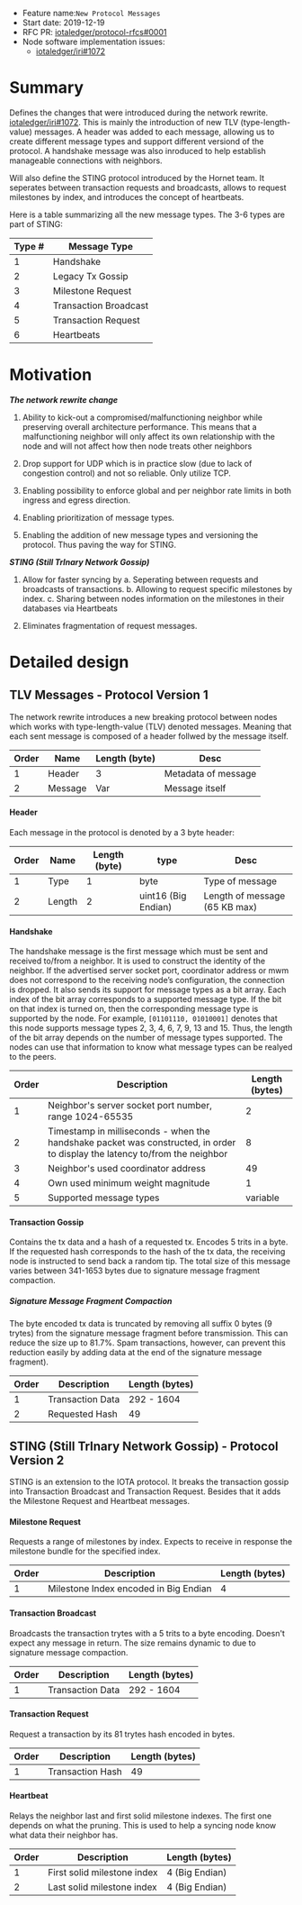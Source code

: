 + Feature name:`New Protocol Messages`
+ Start date: 2019-12-19
+ RFC PR: [iotaledger/protocol-rfcs#0001](https://github.com/iotaledger/protocol-rfcs/pull/0001)
+ Node software implementation issues: 
  - [iotaledger/iri#1072](https://github.com/iotaledger/iri/issues/1072)


# Summary
Defines the changes that were introduced during the network rewrite. [iotaledger/iri#1072](https://github.com/iotaledger/iri/issues/1072). This is mainly the introduction of new TLV (type-length-value) messages. A header was added to each message, allowing us to create different message types and support different versiond of the protocol. A handshake message was also inroduced to help establish manageable connections with neighbors.

Will also define the STING protocol introduced by the Hornet team. It seperates between transaction requests and broadcasts, allows to request milestones by index, and introduces the concept of heartbeats.

Here is a table summarizing all the new message types. The 3-6 types are part of STING:

| Type # | Message Type |
| ------ | ------------ |
|  1     | Handshake    |
|  2     | Legacy Tx Gossip |
|  3     | Milestone Request|
|  4     | Transaction Broadcast |
|  5     | Transaction Request   |
|  6     | Heartbeats            |

# Motivation

***The network rewrite change***
1. Ability to kick-out a compromised/malfunctioning neighbor while preserving overall architecture performance. This means that a malfunctioning neighbor will only affect its own relationship with the node and will not affect how then node  treats other neighbors

2. Drop support for UDP which is in practice slow (due to lack of congestion control) and not so reliable. Only utilize TCP.

3. Enabling possibility to enforce global and per neighbor rate limits in both ingress and egress direction. 

5. Enabling prioritization of message types.

6. Enabling the addition of new message types and versioning the protocol. Thus paving the way for STING.


***STING (Still TrInary Network Gossip)***

1. Allow for faster syncing by
    a. Seperating between requests and broadcasts of transactions.
    b. Allowing to request specific milestones by index.
    c. Sharing between nodes information on the milestones in their databases via Heartbeats
    
2. Eliminates fragmentation of request messages.




# Detailed design

## **TLV Messages - Protocol Version 1**
The network rewrite introduces a new breaking protocol between nodes which works with type-length-value (TLV) denoted messages. Meaning that each sent message is composed of a header follwed by the message itself.

| Order | Name   | Length (byte) | Desc             |
| ----- | ----   | ------------- | ----                         |
|   1   | Header |   3           | Metadata of message          |
|   2   |Message |   Var         | Message itself               |

#### Header
Each message in the protocol is denoted by a 3 byte header:

| Order | Name | Length (byte) | type              | Desc             |
| ----- | ---- | ------------- | ----------------- | ----                         |
|   1   | Type |   1           | byte              | Type of message              |
|   2   |Length|   2           |uint16 (Big Endian)| Length of message (65 KB max)|

#### Handshake
The handshake message is the first message which must be sent and received to/from a neighbor. It is used to construct the identity of the neighbor. If the advertised server socket port, coordinator address or mwm does not correspond to the receiving node’s configuration, the connection is dropped. It also sends its support for message types as a bit array. Each index of the bit array corresponds to a supported message type. If the bit on that index is turned on, then the corresponding message type is supported by the node. For example, `[01101110, 01010001]` denotes that this node supports message types 2, 3, 4, 6, 7, 9, 13 and 15. Thus, the length of the bit array depends on the number of message types supported. The nodes can use that information to know what message types can be realyed to the peers.


| Order | Description            | Length (bytes) |
| ----- | -----------            | -------------- |
|  1   | Neighbor's server socket port number, range 1024-65535| 2 |
| 2     | Timestamp in milliseconds - when the handshake packet was constructed, in order to display the latency to/from the neighbor | 8|
| 3     | Neighbor's used coordinator address  | 49 |
| 4     | Own used minimum weight magnitude    | 1  |
| 5     | Supported message types          | variable  |


#### Transaction Gossip
Contains the tx data and a hash of a requested tx. Encodes 5 trits in a byte. If the requested hash corresponds to the hash of the tx data, the receiving node is instructed to send back a random tip.
The total size of this message varies between 341-1653 bytes due to signature message fragment compaction.

##### Signature Message Fragment Compaction
The byte encoded tx data is truncated by removing all suffix 0 bytes (9 trytes) from the signature message fragment before transmission. This can reduce the size up to 81.7%. Spam transactions, however, can prevent this reduction easily by adding data at the end of the signature message fragment).


 
| Order | Description      | Length (bytes)   |
| ----- | -----------      | ---------------- |
|  1    | Transaction Data | 292 - 1604       |
|  2    | Requested Hash   |  49              |


## STING (Still TrInary Network Gossip) - Protocol Version 2

STING is an extension to the IOTA protocol. It breaks the transaction gossip into Transaction Broadcast and Transaction Request. Besides that it adds the Milestone Request and Heartbeat messages.

#### Milestone Request

Requests a range of milestones by index. Expects to receive in response the milestone bundle for the specified index.

| Order | Description                            | Length (bytes)   |
| ----- | -----------                            | ---------------- |
|  1    | Milestone Index encoded in Big Endian  | 4                |

#### Transaction Broadcast

Broadcasts the transaction trytes with a 5 trits to a byte encoding. Doesn't expect any message in return. The size remains dynamic to due to signature message compaction.


| Order | Description      | Length (bytes)   |
| ----- | -----------      | ---------------- |
|  1    | Transaction Data | 292 - 1604       |

####  Transaction Request

Request a transaction by its 81 trytes hash encoded in bytes.

| Order | Description      | Length (bytes)   |
| ----- | -----------      | ---------------- |
|  1    | Transaction Hash | 49               |


#### Heartbeat

Relays the neighbor last and first solid milestone indexes. The first one depends on what the pruning. This is used to help a syncing node know what data their neighbor has.

|Order | Description                       | Length (bytes) |
| ---- | -------------                     | -------------  | 
|  1   | First solid milestone index       | 4  (Big Endian)|
|  2   | Last solid milestone index        | 4 (Big Endian) |
